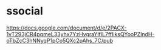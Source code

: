 # ssocial
https://docs.google.com/document/d/e/2PACX-1vT293jCR4pqmeL33yhx7YzHvqraYlfIL7ffIiksQYooPZlndH-oTbZcC3hNNyqP1pCo5QXc2pAhs_7C/pub
